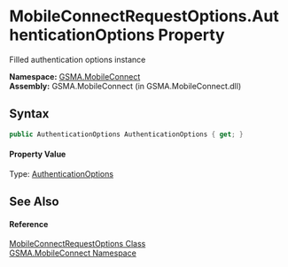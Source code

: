 MobileConnectRequestOptions.AuthenticationOptions Property
==========================================================
Filled authentication options instance

**Namespace:** [GSMA.MobileConnect][1]  
**Assembly:** GSMA.MobileConnect (in GSMA.MobileConnect.dll)

Syntax
------

```csharp
public AuthenticationOptions AuthenticationOptions { get; }
```

#### Property Value
Type: [AuthenticationOptions][2]

See Also
--------

#### Reference
[MobileConnectRequestOptions Class][3]  
[GSMA.MobileConnect Namespace][1]  

[1]: ../README.md
[2]: ../../GSMA.MobileConnect.Authentication/AuthenticationOptions/README.md
[3]: README.md
[4]: ../../_icons/Help.png